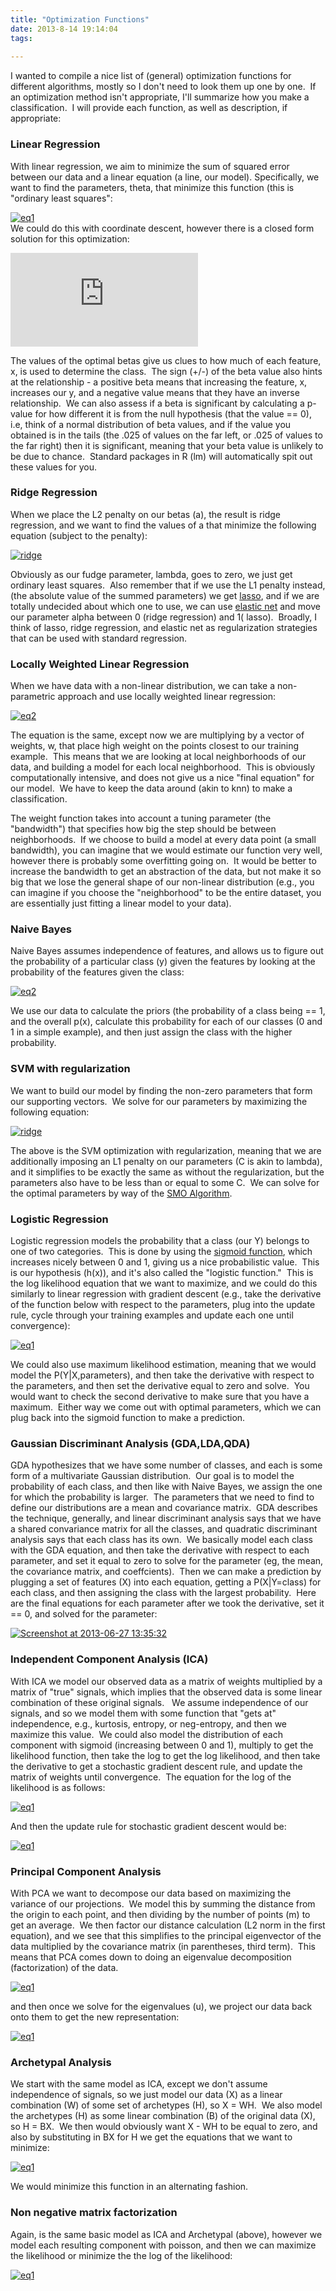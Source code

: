 ```yaml
---
title: "Optimization Functions"
date: 2013-8-14 19:14:04
tags:
  
---
```



I wanted to compile a nice list of (general) optimization functions for different algorithms, mostly so I don't need to look them up one by one.  If an optimization method isn't appropriate, I'll summarize how you make a classification.  I will provide each function, as well as description, if appropriate:

### Linear Regression

With linear regression, we aim to minimize the sum of squared error between our data and a linear equation (a line, our model). Specifically, we want to find the parameters, theta, that minimize this function (this is "ordinary least squares":

[![eq1](http://www.vbmis.com/learn/wp-content/uploads/2013/06/eq11.png)](http://www.vbmis.com/learn/wp-content/uploads/2013/06/eq11.png)  
 We could do this with coordinate descent, however there is a closed form solution for this optimization:

![\hat{\beta}=(X^{T}X)^{-1}X^{T}y](http://l.wordpress.com/latex.php?latex=%5Chat%7B%5Cbeta%7D%3D%28X%5E%7BT%7DX%29%5E%7B-1%7DX%5E%7BT%7Dy&bg=FFFFFF&fg=470229&s=1 "\hat{\beta}=(X^{T}X)^{-1}X^{T}y")

The values of the optimal betas give us clues to how much of each feature, x, is used to determine the class.  The sign (+/-) of the beta value also hints at the relationship - a positive beta means that increasing the feature, x, increases our y, and a negative value means that they have an inverse relationship.  We can also assess if a beta is significant by calculating a p-value for how different it is from the null hypothesis (that the value == 0), i.e, think of a normal distribution of beta values, and if the value you obtained is in the tails (the .025 of values on the far left, or .025 of values to the far right) then it is significant, meaning that your beta value is unlikely to be due to chance.  Standard packages in R (lm) will automatically spit out these values for you.

### Ridge Regression

When we place the L2 penalty on our betas (a), the result is ridge regression, and we want to find the values of a that minimize the following equation (subject to the penalty):

[![ridge](http://www.vbmis.com/learn/wp-content/uploads/2013/08/ridge.png)](http://www.vbmis.com/learn/wp-content/uploads/2013/08/ridge.png)

Obviously as our fudge parameter, lambda, goes to zero, we just get ordinary least squares.  Also remember that if we use the L1 penalty instead, (the absolute value of the summed parameters) we get [lasso](http://en.wikipedia.org/wiki/Lasso_regression#Lasso_method), and if we are totally undecided about which one to use, we can use [elastic net](http://www.vbmis.com/learn/?p=372 "Elastic Net: Flexible Regularization for Linear Regression") and move our parameter alpha between 0 (ridge regression) and 1( lasso).  Broadly, I think of lasso, ridge regression, and elastic net as regularization strategies that can be used with standard regression.

### Locally Weighted Linear Regression

When we have data with a non-linear distribution, we can take a non-parametric approach and use locally weighted linear regression:

[![eq2](http://www.vbmis.com/learn/wp-content/uploads/2013/06/eq21.png)](http://www.vbmis.com/learn/wp-content/uploads/2013/06/eq21.png)

The equation is the same, except now we are multiplying by a vector of weights, w, that place high weight on the points closest to our training example.  This means that we are looking at local neighborhoods of our data, and building a model for each local neighborhood.  This is obviously computationally intensive, and does not give us a nice "final equation" for our model.  We have to keep the data around (akin to knn) to make a classification.

The weight function takes into account a tuning parameter (the "bandwidth") that specifies how big the step should be between neighborhoods.  If we choose to build a model at every data point (a small bandwidth), you can imagine that we would estimate our function very well, however there is probably some overfitting going on.  It would be better to increase the bandwidth to get an abstraction of the data, but not make it so big that we lose the general shape of our non-linear distribution (e.g., you can imagine if you choose the "neighborhood" to be the entire dataset, you are essentially just fitting a linear model to your data).

### Naive Bayes

Naive Bayes assumes independence of features, and allows us to figure out the probability of a particular class (y) given the features by looking at the probability of the features given the class:

[![eq2](http://www.vbmis.com/learn/wp-content/uploads/2013/06/eq28.png)](http://www.vbmis.com/learn/wp-content/uploads/2013/06/eq28.png)

We use our data to calculate the priors (the probability of a class being == 1, and the overall p(x), calculate this probability for each of our classes (0 and 1 in a simple example), and then just assign the class with the higher probability.

### SVM with regularization

We want to build our model by finding the non-zero parameters that form our supporting vectors.  We solve for our parameters by maximizing the following equation:

[![ridge](http://www.vbmis.com/learn/wp-content/uploads/2013/08/ridge1.png)](http://www.vbmis.com/learn/wp-content/uploads/2013/08/ridge1.png)

The above is the SVM optimization with regularization, meaning that we are additionally imposing an L1 penalty on our parameters (C is akin to lambda), and it simplifies to be exactly the same as without the regularization, but the parameters also have to be less than or equal to some C.  We can solve for the optimal parameters by way of the [SMO Algorithm](http://en.wikipedia.org/wiki/Sequential_minimal_optimization).

### Logistic Regression

Logistic regression models the probability that a class (our Y) belongs to one of two categories.  This is done by using the [sigmoid function](http://en.wikipedia.org/wiki/Sigmoid_function), which increases nicely between 0 and 1, giving us a nice probabilistic value.  This is our hypothesis (h(x)), and it's also called the "logistic function."  This is the log likelihood equation that we want to maximize, and we could do this similarly to linear regression with gradient descent (e.g., take the derivative of the function below with respect to the parameters, plug into the update rule, cycle through your training examples and update each one until convergence):

[![eq1](http://www.vbmis.com/learn/wp-content/uploads/2013/06/eq12.png)](http://www.vbmis.com/learn/wp-content/uploads/2013/06/eq12.png)

We could also use maximum likelihood estimation, meaning that we would model the P(Y|X,parameters), and then take the derivative with respect to the parameters, and then set the derivative equal to zero and solve.  You would want to check the second derivative to make sure that you have a maximum.  Either way we come out with optimal parameters, which we can plug back into the sigmoid function to make a prediction.

### Gaussian Discriminant Analysis (GDA,LDA,QDA)

GDA hypothesizes that we have some number of classes, and each is some form of a multivariate Gaussian distribution.  Our goal is to model the probability of each class, and then like with Naive Bayes, we assign the one for which the probability is larger.  The parameters that we need to find to define our distributions are a mean and covariance matrix.  GDA describes the technique, generally, and linear discriminant analysis says that we have a shared convariance matrix for all the classes, and quadratic discriminant analysis says that each class has its own.  We basically model each class with the GDA equation, and then take the derivative with respect to each parameter, and set it equal to zero to solve for the parameter (eg, the mean, the covariance matrix, and coeffcients).  Then we can make a prediction by plugging a set of features (X) into each equation, getting a P(X|Y=class) for each class, and then assigning the class with the largest probability.  Here are the final equations for each parameter after we took the derivative, set it == 0, and solved for the parameter:

[![Screenshot at 2013-06-27 13:35:32](http://www.vbmis.com/learn/wp-content/uploads/2013/06/Screenshot-at-2013-06-27-133532.png)](http://www.vbmis.com/learn/wp-content/uploads/2013/06/Screenshot-at-2013-06-27-133532.png)

### Independent Component Analysis (ICA)

With ICA we model our observed data as a matrix of weights multiplied by a matrix of "true" signals, which implies that the observed data is some linear combination of these original signals.   We assume independence of our signals, and so we model them with some function that "gets at" independence, e.g., kurtosis, entropy, or neg-entropy, and then we maximize this value.  We could also model the distribution of each component with sigmoid (increasing between 0 and 1), multiply to get the likelihood function, then take the log to get the log likelihood, and then take the derivative to get a stochastic gradient descent rule, and update the matrix of weights until convergence.  The equation for the log of the likelihood is as follows:

[![eq1](http://www.vbmis.com/learn/wp-content/uploads/2013/06/eq121.png)](http://www.vbmis.com/learn/wp-content/uploads/2013/06/eq121.png)

And then the update rule for stochastic gradient descent would be:

[![eq1](http://www.vbmis.com/learn/wp-content/uploads/2013/06/eq122.png)](http://www.vbmis.com/learn/wp-content/uploads/2013/06/eq122.png)

### Principal Component Analysis

With PCA we want to decompose our data based on maximizing the variance of our projections.  We model this by summing the distance from the origin to each point, and then dividing by the number of points (m) to get an average.  We then factor our distance calculation (L2 norm in the first equation), and we see that this simplifies to the principal eigenvector of the data multiplied by the covariance matrix (in parentheses, third term).  This means that PCA comes down to doing an eigenvalue decomposition (factorization) of the data.

[![eq1](http://www.vbmis.com/learn/wp-content/uploads/2013/07/eq18.png)](http://www.vbmis.com/learn/wp-content/uploads/2013/07/eq18.png)

and then once we solve for the eigenvalues (u), we project our data back onto them to get the new representation:

[![eq1](http://www.vbmis.com/learn/wp-content/uploads/2013/07/eq19.png)](http://www.vbmis.com/learn/wp-content/uploads/2013/07/eq19.png)

### Archetypal Analysis

We start with the same model as ICA, except we don't assume independence of signals, so we just model our data (X) as a linear combination (W) of some set of archetypes (H), so X = WH.  We also model the archetypes (H) as some linear combination (B) of the original data (X), so H = BX.  We then would obviously want X - WH to be equal to zero, and also by substituting in BX for H we get the equations that we want to minimize:

[![eq1](http://www.vbmis.com/learn/wp-content/uploads/2013/07/eq134.png)](http://www.vbmis.com/learn/wp-content/uploads/2013/07/eq134.png)

We would minimize this function in an alternating fashion.

### Non negative matrix factorization

Again, is the same basic model as ICA and Archetypal (above), however we model each resulting component with poisson, and then we can maximize the likelihood or minimize the the log of the likelihood:

[![eq1](http://www.vbmis.com/learn/wp-content/uploads/2013/07/eq130.png)](http://www.vbmis.com/learn/wp-content/uploads/2013/07/eq130.png)



